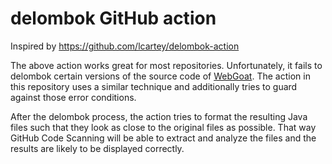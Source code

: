 # delombok GitHub action

Inspired by https://github.com/lcartey/delombok-action

The above action works great for most repositories. Unfortunately, it fails to delombok certain versions of the source code of [WebGoat](https://github.com/WebGoat/WebGoat). The action in this repository uses a similar technique and additionally tries to guard against those error conditions.

After the delombok process, the action tries to format the resulting Java files such that they look as close to the original files as possible. That way GitHub Code Scanning will be able to extract and analyze the files and the results are likely to be displayed correctly.
